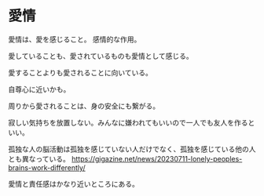 # 愛情

愛情は、愛を感じること。
感情的な作用。

愛していることも、愛されているものも愛情として感じる。

愛することよりも愛されることに向いている。

自尊心に近いかも。

周りから愛されることは、身の安全にも繋がる。

寂しい気持ちを放置しない。みんなに嫌われてもいいので一人でも友人を作るといい。

孤独な人の脳活動は孤独を感じていない人だけでなく、孤独を感じている他の人とも異なっている。
https://gigazine.net/news/20230711-lonely-peoples-brains-work-differently/

愛情と責任感はかなり近いところにある。
